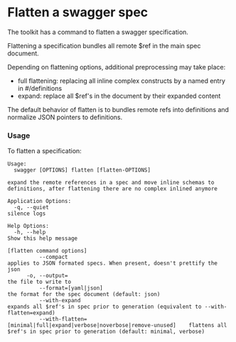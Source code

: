 # Flatten a swagger spec

The toolkit has a command to flatten a swagger specification.

Flattening a specification bundles all remote $ref in the main spec document.

Depending on flattening options, additional preprocessing may take place:

- full flattening: replacing all inline complex constructs by a named entry in #/definitions
- expand: replace all $ref's in the document by their expanded content

The default behavior of flatten is to bundles remote refs into definitions and
normalize JSON pointers to definitions.

### Usage

To flatten a specification:

```
Usage:
  swagger [OPTIONS] flatten [flatten-OPTIONS]

expand the remote references in a spec and move inline schemas to definitions, after flattening there are no complex inlined anymore

Application Options:
  -q, --quiet                                                                     silence logs

Help Options:
  -h, --help                                                                      Show this help message

[flatten command options]
          --compact                                                               applies to JSON formated specs. When present, doesn't prettify the json
      -o, --output=                                                               the file to write to
          --format=[yaml|json]                                                    the format for the spec document (default: json)
          --with-expand                                                           expands all $ref's in spec prior to generation (equivalent to --with-flatten=expand)
          --with-flatten=[minimal|full|expand|verbose|noverbose|remove-unused]    flattens all $ref's in spec prior to generation (default: minimal, verbose)
```
